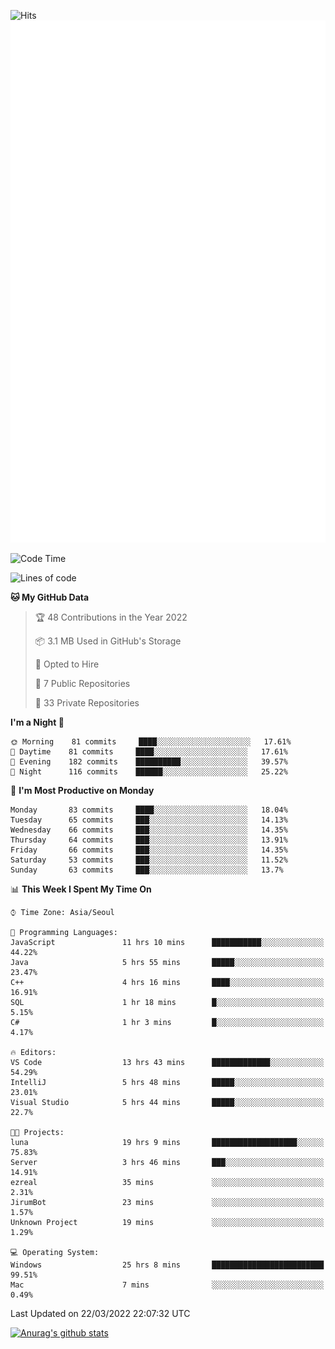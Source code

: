 ![Hits](https://hits.seeyoufarm.com/api/count/incr/badge.svg?url=https%3A%2F%2Fgithub.com%2Fkokose1234&count_bg=%2379C83D&title_bg=%23555555&icon=apple.svg&icon_color=%23E7E7E7&title=hits&edge_flat=false)
<br/>
![Metrics](https://github.com/kokose1234/kokose1234/blob/main/github-metrics.svg)

<!--START_SECTION:waka-->
![Code Time](http://img.shields.io/badge/Code%20Time-598%20hrs%2058%20mins-blue)

![Lines of code](https://img.shields.io/badge/From%20Hello%20World%20I%27ve%20Written-2%20Million%20lines%20of%20code-blue)

**🐱 My GitHub Data** 

> 🏆 48 Contributions in the Year 2022
 > 
> 📦 3.1 MB Used in GitHub's Storage 
 > 
> 💼 Opted to Hire
 > 
> 📜 7 Public Repositories 
 > 
> 🔑 33 Private Repositories  
 > 
**I'm a Night 🦉** 

```text
🌞 Morning    81 commits     ████░░░░░░░░░░░░░░░░░░░░░   17.61% 
🌆 Daytime    81 commits     ████░░░░░░░░░░░░░░░░░░░░░   17.61% 
🌃 Evening    182 commits    ██████████░░░░░░░░░░░░░░░   39.57% 
🌙 Night      116 commits    ██████░░░░░░░░░░░░░░░░░░░   25.22%

```
📅 **I'm Most Productive on Monday** 

```text
Monday       83 commits     ████░░░░░░░░░░░░░░░░░░░░░   18.04% 
Tuesday      65 commits     ███░░░░░░░░░░░░░░░░░░░░░░   14.13% 
Wednesday    66 commits     ███░░░░░░░░░░░░░░░░░░░░░░   14.35% 
Thursday     64 commits     ███░░░░░░░░░░░░░░░░░░░░░░   13.91% 
Friday       66 commits     ███░░░░░░░░░░░░░░░░░░░░░░   14.35% 
Saturday     53 commits     ███░░░░░░░░░░░░░░░░░░░░░░   11.52% 
Sunday       63 commits     ███░░░░░░░░░░░░░░░░░░░░░░   13.7%

```


📊 **This Week I Spent My Time On** 

```text
⌚︎ Time Zone: Asia/Seoul

💬 Programming Languages: 
JavaScript               11 hrs 10 mins      ███████████░░░░░░░░░░░░░░   44.22% 
Java                     5 hrs 55 mins       █████░░░░░░░░░░░░░░░░░░░░   23.47% 
C++                      4 hrs 16 mins       ████░░░░░░░░░░░░░░░░░░░░░   16.91% 
SQL                      1 hr 18 mins        █░░░░░░░░░░░░░░░░░░░░░░░░   5.15% 
C#                       1 hr 3 mins         █░░░░░░░░░░░░░░░░░░░░░░░░   4.17%

🔥 Editors: 
VS Code                  13 hrs 43 mins      █████████████░░░░░░░░░░░░   54.29% 
IntelliJ                 5 hrs 48 mins       █████░░░░░░░░░░░░░░░░░░░░   23.01% 
Visual Studio            5 hrs 44 mins       █████░░░░░░░░░░░░░░░░░░░░   22.7%

🐱‍💻 Projects: 
luna                     19 hrs 9 mins       ███████████████████░░░░░░   75.83% 
Server                   3 hrs 46 mins       ███░░░░░░░░░░░░░░░░░░░░░░   14.91% 
ezreal                   35 mins             ░░░░░░░░░░░░░░░░░░░░░░░░░   2.31% 
JirumBot                 23 mins             ░░░░░░░░░░░░░░░░░░░░░░░░░   1.57% 
Unknown Project          19 mins             ░░░░░░░░░░░░░░░░░░░░░░░░░   1.29%

💻 Operating System: 
Windows                  25 hrs 8 mins       █████████████████████████   99.51% 
Mac                      7 mins              ░░░░░░░░░░░░░░░░░░░░░░░░░   0.49%

```


 Last Updated on 22/03/2022 22:07:32 UTC
<!--END_SECTION:waka-->

[![Anurag's github stats](https://github-readme-stats.vercel.app/api?username=kokose1234&theme=dracula)](https://github.com/anuraghazra/github-readme-stats)



	
